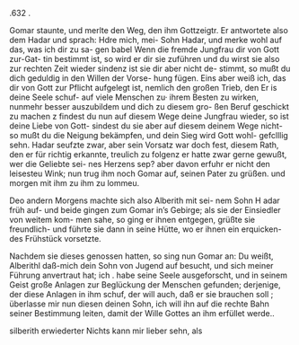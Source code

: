 .632 .

Gomar staunte, und merlte den Weg, den ihm Gottzeigtr.
Er antwortete also dem Hadar und sprach: Hdre mich, mei-
Sohn Hadar, und merke wohl auf das, was ich dir zu sa-
gen babel Wenn die fremde Jungfrau dir von Gott zur-Gat-
tin bestimmt ist, so wird er dir sie zuführen und du wirst sie
also zur rechten Zeit wieder sindenz ist sie dir aber nicht de-
stimmt, so mußt du dich geduldig in den Willen der Vorse-
hung fügen. Eins aber weiß ich, das dir von Gott zur
Pflicht aufgelegt ist, nemlich den großen Trieb, den Er is
deine Seele schuf- auf viele Menschen zu· ihrem Besten zu
wirken, nunmehr besser auszubildem und dich zu diesem gro-
ßen Beruf geschickt zu machen z findest du nun auf diesem
Wege deine Jungfrau wieder, so ist deine Liebe von Gott-
sindest du sie aber auf diesem deinem Wege nicht- so mußt
du die Neigung bekämpfen, und dein Sieg wird Gott wohl-
gefclllig sehn. Hadar seufzte zwar, aber sein Vorsatz war
doch fest, diesem Rath, den er für richtig erkannte, treulich
zu folgenz er hatte zwar gerne gewußt, wer die Geliebte sei-
nes Herzens sep? aber davon erfuhr er nicht den leisesteu
Wink; nun trug ihm noch Gomar auf, seinen Pater zu
grüßen. und morgen mit ihm zu ihm zu lommeu.

Deo andern Morgens machte sich also Alberith mit sei-
nem Sohn H adar früh auf- und beide gingen zum Gomar
in’s Gebirge; als sie der Einsiedler von weitem kom-
men sahe, so ging er ihnen entgegen, grüßte sie freundlich-
und führte sie dann in seine Hütte, wo er ihnen ein erquicken-
des Frühstück vorsetzte.

Nachdem sie dieses genossen hatten, so sing nun Gomar
an: Du weißt, Alberithl daß-mich dein Sohn von Jugend
auf besucht, und sich meiner Führung anvertraut hat; ich
. habe seine Seele ausgeforscht, und in seinem Geist große
Anlagen zur Beglückung der Menschen gefunden; derjenige,
der diese Anlagen in ihm schuf, der will auch, daß er sie
brauchen soll ; überlasse mir nun diesen deinen Sohn, ich will
ihn auf die rechte Bahn seiner Bestimmung leiten, damit der
Wille Gottes an ihm erfüllet werde..

silberith erwiederter Nichts kann mir lieber sehn, als

